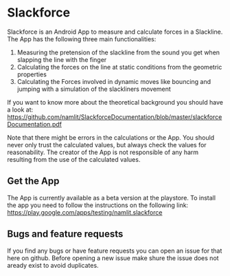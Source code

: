 # Slackforce

Slackforce is an Android App to measure and calculate forces in a Slackline. The App 
has the following three main functionalities:

1. Measuring the pretension of the slackline from the sound you get when slapping the line with the finger
2. Calculating the forces on the line at static conditions from the geometric properties
3. Calculating the Forces involved in dynamic moves like bouncing and jumping with a simulation of the slackliners movement

If you want to know more about the theoretical background you should have a look at: 
https://github.com/namlit/SlackforceDocumentation/blob/master/slackforceDocumentation.pdf

Note that there might be errors in the calculations or the App. You should never only trust the calculated values, but
always check the values for reasonability. The creator of the App is not responsible of any harm resulting from the use
of the calculated values.

## Get the App
The App is currently available as a beta version at the playstore. To install the app you need to follow the instructions on the following link: https://play.google.com/apps/testing/namlit.slackforce

## Bugs and feature requests
If you find any bugs or have feature requests you can open an issue for that here on github. Before opening a new issue
make shure the issue does not aready exist to avoid duplicates.
